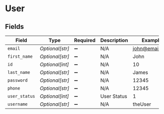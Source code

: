 # User


## Fields

| Field              | Type               | Required           | Description        | Example            |
| ------------------ | ------------------ | ------------------ | ------------------ | ------------------ |
| `email`            | *Optional[str]*    | :heavy_minus_sign: | N/A                | john@email.com     |
| `first_name`       | *Optional[str]*    | :heavy_minus_sign: | N/A                | John               |
| `id`               | *Optional[int]*    | :heavy_minus_sign: | N/A                | 10                 |
| `last_name`        | *Optional[str]*    | :heavy_minus_sign: | N/A                | James              |
| `password`         | *Optional[str]*    | :heavy_minus_sign: | N/A                | 12345              |
| `phone`            | *Optional[str]*    | :heavy_minus_sign: | N/A                | 12345              |
| `user_status`      | *Optional[int]*    | :heavy_minus_sign: | User Status        | 1                  |
| `username`         | *Optional[str]*    | :heavy_minus_sign: | N/A                | theUser            |